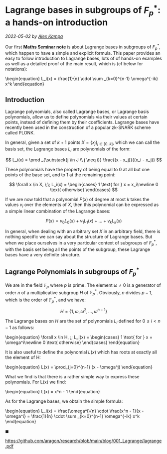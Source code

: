 # Lagrange bases in subgroups of $F_p^*$: a hands-on introduction

*2022-05-02 by [Alex Kampa](https://github.com/alex-kampa)*


Our first **[Maths Seminar note](https://github.com/aragon/research/blob/main/blog/001_Lagrange/lagrange.pdf)** is about Lagrange bases in subgroups of $F_p^*$, which happen to have a simple and explicit formula. This paper provides an easy to follow introduction to Lagrange bases, lots of of hands-on examples as well as a detailed proof of the main result, which is (cf below for notations):

\begin{equation}
    L_i(x) = \frac{1}{n} \cdot \sum _{k=0}^{n-1} \omega^{-ik} x^k
\end{equation}


## Introduction

Lagrange polynomials, also called Lagrange bases, or Lagrange basis polynomials, allow us to define polynomials via their values at certain points, instead of defining them by their coefficients. Lagrange bases have recently been used in the construction of a popular zk-SNARK scheme called PLONK.

In general, given a set of $k+1$ points $X = \{ x_j \} _{j \in [0 .. k]}$, which we can call the basis set, the Lagrange bases $L_i$ are polynomials of the form:

$$
L_i(x) = \prod _{\substack{j \in J \\ j \neq i}} \frac{(x - x_j)}{(x_i - x_j)}
$$

These polynomials have the property of being equal to 0 at all but one points of the base set, and to 1 at the remaining point:

$$
\forall x \in X, \;\; L_i(x) =
  \begin{cases}
    1 \text{   for } x = x_i\newline
    0 \text{   otherwise}
  \end{cases} 
$$

If we are now told that a polynomial $P(x)$ of degree at most $k$ takes the values $v_i$ over the elements of $X$, then this polynomial can be expressed as a simple linear combination of the Lagrange bases:

$$
P(x) = v_0 L_0(x) + v_1 L_1(x) + ... + v _{k} L _{k}(x)
$$

In general, when dealing with an arbitrary set $X$ in an arbitrary field, there is nothing specific we can say about the structure of Lagrange bases. But when we place ourselves in a very particular context of subgroups of $F_p^*$, with the basis set being all the points of the subgroup, these Lagrange bases have a very definite structure. 

## Lagrange Polynomials in subgroups of $F_p^*$

We are in the field $\mathbb{F}_p$ where $p$ is prime. The element $\omega \neq 0$ is a generator of order $n$ of a multiplicative subgroup $H$ of $\mathbb{F}_p^{\ast}$. Obviously, $n$ divides $p-1$, which is the order of $\mathbb{F}_p^{*}$, and we have:

$$
    H = \{ 1, \omega, \omega^2, ..., \omega^{n-1} \}
$$

The Lagrange bases on $H$ are the set of polynomials $L_i$ defined for $0 \le i < n-1$ as follows:

\begin{equation}
    \forall x \in H, \;\; L_i(x) =
    \begin{cases}
      1 \text{   for } x = \omega^i\newline
      0 \text{   otherwise}
    \end{cases} 
\end{equation}

It is also useful to define the polynomial $L(x)$ which has roots at exactly all the element of H:

\begin{equation}
    L(x) = \prod_{j=0}^{n-1} (x - \omega^j)
\end{equation}

What we find is that there is a rather simple way to express these polynomials. For L(x) we find:


\begin{equation}
    L(x) = x^n - 1
\end{equation}

As for the Lagrange bases, we obtain the simple formula:

\begin{equation}
    L_i(x) = \frac{\omega^i}{n} \cdot \frac{x^n - 1}{x - \omega^i} = \frac{1}{n} \cdot \sum _{k=0}^{n-1} \omega^{-ik} x^k
\end{equation}

$\mathrm{\blacksquare}$

https://github.com/aragon/research/blob/main/blog/001_Lagrange/lagrange.pdf
